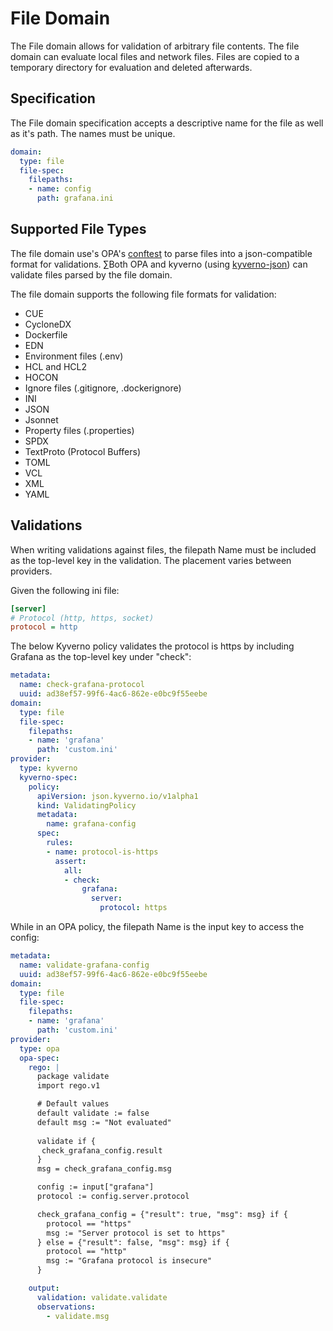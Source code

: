 # File Domain
The File domain allows for validation of arbitrary file contents. The file domain can evaluate local files and network files. Files are copied to a temporary directory for evaluation and deleted afterwards.

## Specification
The File domain specification accepts a descriptive name for the file as well as it's path. The names must be unique.

```yaml
domain:
  type: file
  file-spec:
    filepaths:
    - name: config
      path: grafana.ini
```

## Supported File Types
The file domain use's OPA's [conftest](https://conftest.dev) to parse files into a json-compatible format for validations. ∑Both OPA and kyverno (using [kyverno-json](https://kyverno.github.io/kyverno-json/latest/)) can validate files parsed by the file domain.

The file domain supports the following file formats for validation:
* CUE
* CycloneDX
* Dockerfile
* EDN
* Environment files (.env)
* HCL and HCL2
* HOCON
* Ignore files (.gitignore, .dockerignore)
* INI
* JSON
* Jsonnet
* Property files (.properties)
* SPDX
* TextProto (Protocol Buffers)
* TOML
* VCL
* XML
* YAML

## Validations
When writing validations against files, the filepath Name must be included as
the top-level key in the validation. The placement varies between providers.

Given the following ini file:

```grafana.ini
[server]
# Protocol (http, https, socket)
protocol = http
```

The below Kyverno policy validates the protocol is https by including Grafana as the top-level key under "check":

```yaml
metadata:
  name: check-grafana-protocol
  uuid: ad38ef57-99f6-4ac6-862e-e0bc9f55eebe
domain:
  type: file
  file-spec:
    filepaths:
    - name: 'grafana'
      path: 'custom.ini'
provider:
  type: kyverno
  kyverno-spec:
    policy:
      apiVersion: json.kyverno.io/v1alpha1
      kind: ValidatingPolicy
      metadata:
        name: grafana-config
      spec:
        rules:
        - name: protocol-is-https
          assert:
            all:
            - check:
                grafana:
                  server:
                    protocol: https
```

While in an OPA policy, the filepath Name is the input key to access the config:

```yaml
metadata:
  name: validate-grafana-config
  uuid: ad38ef57-99f6-4ac6-862e-e0bc9f55eebe
domain:
  type: file
  file-spec:
    filepaths:
    - name: 'grafana'
      path: 'custom.ini'
provider:
  type: opa
  opa-spec:
    rego: |
      package validate
      import rego.v1

      # Default values
      default validate := false
      default msg := "Not evaluated"
      
      validate if {
       check_grafana_config.result
      }
      msg = check_grafana_config.msg

      config := input["grafana"]
      protocol := config.server.protocol

      check_grafana_config = {"result": true, "msg": msg} if {
        protocol == "https"
        msg := "Server protocol is set to https"
      } else = {"result": false, "msg": msg} if {
        protocol == "http"
        msg := "Grafana protocol is insecure"
      }

    output:
      validation: validate.validate
      observations:
        - validate.msg
```
